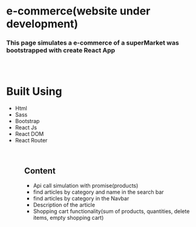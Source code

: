 <h1>e-commerce(website under development)</h1>
<h3>This page simulates a e-commerce of a superMarket was bootstrapped with create React App<h3>
<br>
<h1>Built Using</h1>
<ul>
<li>Html</li>
<li>Sass</li>
<li>Bootstrap</li>
<li>React Js</li>
<li>React DOM</li>
<li>React Router</li>
<ul>
<br>
<h2>Content</h2>
<ul>
<li>Api call simulation with promise(products)</li>
<li>find articles by category and name in the search bar</li>
<li>find articles by category in the Navbar</li>
<li>Description of the article</li>
<li>Shopping cart functionality(sum of products, quantities, delete items, empty shopping cart)</li>
</ul>
<br>
